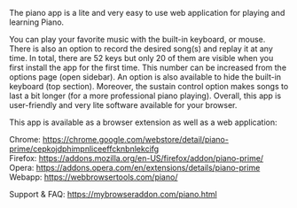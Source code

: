 The piano app is a lite and very easy to use web application for playing and learning Piano.

You can play your favorite music with the built-in keyboard, or mouse. There is also an option to record the desired song(s) and replay it at any time. In total, there are 52 keys but only 20 of them are visible when you first install the app for the first time. This number can be increased from the options page (open sidebar). An option is also available to hide the built-in keyboard (top section). Moreover, the sustain control option makes songs to last a bit longer (for a more professional piano playing). Overall, this app is user-friendly and very lite software available for your browser.

This app is available as a browser extension as well as a web application:

Chrome: https://chrome.google.com/webstore/detail/piano-prime/cepkojdphimpnliceeffcknbnlekcifg  
Firefox: https://addons.mozilla.org/en-US/firefox/addon/piano-prime/  
Opera: https://addons.opera.com/en/extensions/details/piano-prime  
Webapp: https://webbrowsertools.com/piano/  

Support & FAQ: https://mybrowseraddon.com/piano.html  
